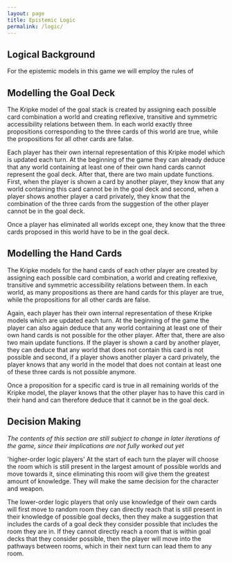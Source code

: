 ```yaml
---
layout: page
title: Epistemic Logic
permalink: /logic/
---
```


## Logical Background

For the epistemic models in this game we will employ the rules of 

## Modelling the Goal Deck

The Kripke model of the goal stack is created by assigning each possible card combination a world and creating reflexive, transitive and symmetric accessibility relations between them. In each world exactly three propositions corresponding to the three cards of this world are true, while the propositions for all other cards are false.

Each player has their own internal representation of this Kripke model which is updated each turn. At the beginning of the game they can already deduce that any world containing at least one of their own hand cards cannot represent the goal deck. After that, there are two main update functions. First, when the player is shown a card by another player, they know that any world containing this card cannot be in the goal deck and second, when a player shows another player a card privately, they know that the combination of the three cards from the suggestion of the other player cannot be in the goal deck.

Once a player has eliminated all worlds except one, they know that the three cards proposed in this world have to be in the goal deck.

## Modelling the Hand Cards

The Kripke models for the hand cards of each other player are created by assigning each possible card combination, a world and creating reflexive, transitive and symmetric accessibility relations between them. In each world, as many propositions as there are hand cards for this player are true, while the propositions for all other cards are false.

Again, each player has their own internal representation of these Kripke models which are updated each turn. At the beginning of the game the player can also again deduce that any world containing at least one of their own hand cards is not possible for the other player. After that, there are also two main update functions. If the player is shown a card by another player, they can deduce that any world that does not contain this card is not possible and second, if a player shows another player a card privately, the player knows that any world in the model that does not contain at least one of these three cards is not possible anymore.

Once a proposition for a specific card is true in all remaining worlds of the Kripke model, the player knows that the other player has to have this card in their hand and can therefore deduce that it cannot be in the goal deck.

## Decision Making

*The contents of this section are still subject to change in later iterations of the game, since their implications are not fully worked out yet*

'higher-order logic players'
At the start of each turn the player will choose the room which is still present in the largest amount of possible worlds and move towards it, since eliminating this room will give them the greatest amount of knowledge. They will make the same decision for the character and weapon.

The lower-order logic players that only use knowledge of their own cards will first move to random room they can directly reach that is still present in their knowledge of possible goal decks, then they make a suggestion that includes the cards of a goal deck they consider possible that includes the room they are in. If they cannot directly reach a room that is within goal decks that they consider possible, then the player will move into the pathways between rooms, which in their next turn can lead them to any room.

